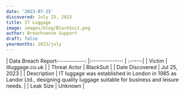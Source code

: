 ```yaml
---
date: '2023-07-25'
discovered: July 25, 2023
title: IT Luggage
image: images/blog/BlackSuit.png
author: Breachsense Support
draft: false
yearmonths: 2023/july
---
```


| Data Breach Report------------:     |:-------------:    | :-----:|
| Victim      | itluggage.co.uk      | 
| Threat Actor      | BlackSuit      | 
| Date Discovered      | Jul 25, 2023      | 
| Description      | IT luggage was established in London in 1985 as Landor Ltd., designing quality luggage suitable for business and leisure needs.      | 
| Leak Size      | Unknown      | 


